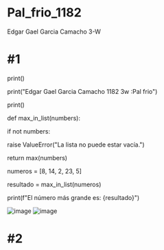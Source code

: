 # Pal_frio_1182
Edgar Gael Garcia Camacho 3-W

# #1

print()

print("Edgar Gael Garcia Camacho 1182 3w :Pal frio")

print()

def max_in_list(numbers):
    
  if not numbers:
  
  raise ValueError("La lista no puede estar vacía.")

  return max(numbers)


numeros = [8, 14, 2, 23, 5]

resultado = max_in_list(numeros)

print(f"El número más grande es: {resultado}")

![image](https://github.com/user-attachments/assets/d85ee9cf-9c71-4180-a94c-544e623892be) ![image](https://github.com/user-attachments/assets/a98797bc-a661-41b4-8fd9-b1bbe5449776)

# #2

